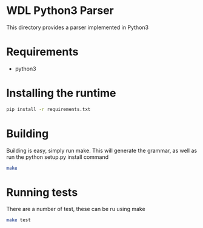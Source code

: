 # WDL Python3 Parser

This directory provides a parser implemented in Python3

# Requirements
- python3

# Installing the runtime

```bash
pip install -r requirements.txt
```

# Building

Building is easy, simply run make. This will generate the grammar, as well as run the python setup.py install command

```bash
make
```

# Running tests

There are a number of test, these can be ru using make

```bash
make test
```
